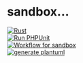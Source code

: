 # sandbox...

[![Rust](https://github.com/ackintosh/sandbox/workflows/Rust/badge.svg)](https://github.com/ackintosh/sandbox/actions?query=workflow%3ARust)  
[![Run PHPUnit](https://github.com/ackintosh/sandbox/workflows/Run%20PHPUnit/badge.svg)](https://github.com/ackintosh/sandbox/actions?query=workflow%3A%22Run+PHPUnit%22)  
[![Workflow for sandbox](https://github.com/ackintosh/sandbox/workflows/Workflow%20for%20sandbox/badge.svg)](https://github.com/ackintosh/sandbox/actions?query=workflow%3A%22Workflow+for+sandbox%22)  
[![generate plantuml](https://github.com/ackintosh/sandbox/workflows/generate%20plantuml/badge.svg)](https://github.com/ackintosh/sandbox/actions?query=workflow%3A%22generate+plantuml%22)  
